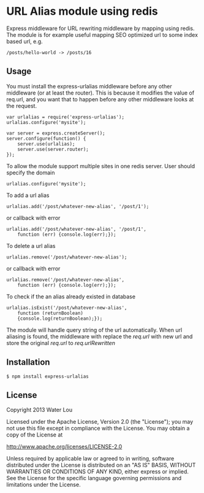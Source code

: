 # URL Alias module using redis

Express middleware for URL rewriting middleware by mapping using redis.  The module is for example useful mapping SEO optimized url to some index based url, e.g.

	/posts/hello-world -> /posts/16

Usage
------------

You must install the express-urlalias middleware before any other middleware (or at least the router). This is because it modifies the value of req.url, and you want that to happen before any other middleware looks at the request.

	var urlalias = require('express-urlalias');
	urlalias.configure('mysite');

	var server = express.createServer();
    server.configure(function() {
        server.use(urlalias);
		server.use(server.router);
	});

To allow the module support multiple sites in one redis server. User should specify the domain

	urlalias.configure('mysite');

To add a url alias

	urlalias.add('/post/whatever-new-alias', '/post/1');
	
or callback with error

	urlalias.add('/post/whatever-new-alias', '/post/1',
		function (err) {console.log(err);});
	
To delete a url alias

	urlalias.remove('/post/whatever-new-alias');

or callback with error

	urlalias.remove('/post/whatever-new-alias',
		function (err) {console.log(err);});

To check if the an alias already existed in database

	urlalias.isExist('/post/whatever-new-alias', 
		function (returnBoolean)
		{console.log(returnBoolean);});		

The module will handle query string of the url automatically.  When url aliasing is found, the middleware with replace the *req.url* with new url and store the original *req.url* to *req.urlRewritten*

Installation
------------

    $ npm install express-urlalias

License 
-------

Copyright 2013 Water Lou

Licensed under the Apache License, Version 2.0 (the "License");
you may not use this file except in compliance with the License.
You may obtain a copy of the License at
 
   http://www.apache.org/licenses/LICENSE-2.0

Unless required by applicable law or agreed to in writing, software
distributed under the License is distributed on an "AS IS" BASIS,
WITHOUT WARRANTIES OR CONDITIONS OF ANY KIND, either express or implied.
See the License for the specific language governing permissions and
limitations under the License.

